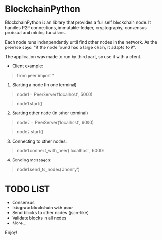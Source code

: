 # BlockchainPython

BlockchainPython is an library that provides a full self blockchain node. It
handles P2P connections, immutable-ledger, cryptography, consensus protocol and
mining functions.

Each node runs indenpendently until find other nodes in the network. As the
premise says: "if the node found has a large chain, it adapts to it".

The application was made to run by third part, so use it with a client.

- Client example:

> from peer import *

1) Starting a node (In one terminal)

> node1 = PeerServer('localhost', 5000)

> node1.start()

2) Starting other node (In other terminal)

> node2 = PeerServer('localhost', 6000)

> node2.start()

3) Connecting to other nodes:

> node1.connect_with_peer('localhost', 6000)

4) Sending messages:

> node1.send_to_nodes('Jhonny')

# TODO LIST

- Consensus
- Integrate blockchain with peer
- Send blocks to other nodes (json-like)
- Validate blocks in all nodes
- More...

Enjoy!
